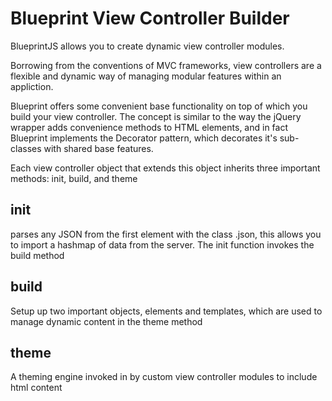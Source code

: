 
# Blueprint View Controller Builder

BlueprintJS allows you to create dynamic view controller modules.

Borrowing from the conventions of MVC frameworks, view controllers
are a flexible and dynamic way of managing modular features within
an appliction.

Blueprint offers some convenient base functionality on top of which
you build your view controller. The concept is similar to the way the
jQuery wrapper adds convenience methods to HTML elements, and in fact
Blueprint implements the Decorator pattern, which decorates it's sub-
classes with shared base features.

Each view controller object that extends this object inherits three
important methods: init, build, and theme

## init
   parses any JSON from the first element with the class .json,
   this allows you to import a hashmap of data from the server.
   The init function invokes the build method
## build
   Setup up two important objects, elements and templates, which
   are used to manage dynamic content in the theme method
## theme
   A theming engine invoked in by custom view controller modules
   to include html content